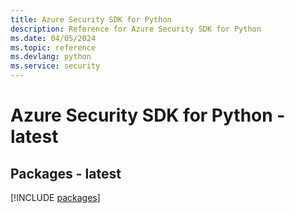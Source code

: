 ```yaml
---
title: Azure Security SDK for Python
description: Reference for Azure Security SDK for Python
ms.date: 04/05/2024
ms.topic: reference
ms.devlang: python
ms.service: security
---
```

# Azure Security SDK for Python - latest
## Packages - latest
[!INCLUDE [packages](security-index.md)]